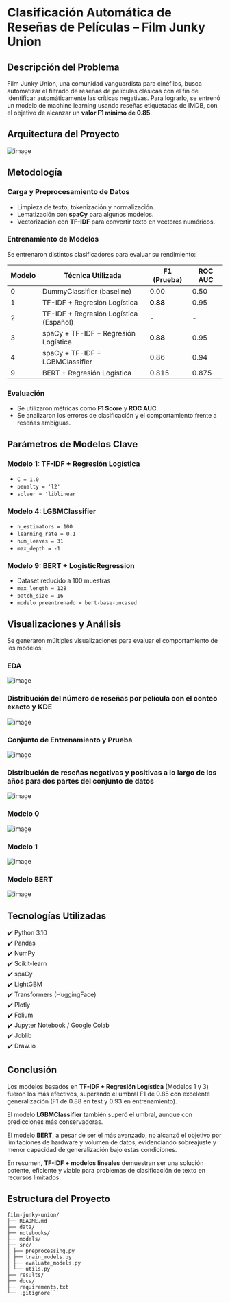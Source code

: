 # Clasificación Automática de Reseñas de Películas – Film Junky Union

## Descripción del Problema

Film Junky Union, una comunidad vanguardista para cinéfilos, busca automatizar el filtrado de reseñas de películas clásicas con el fin de identificar automáticamente las críticas negativas. Para lograrlo, se entrenó un modelo de machine learning usando reseñas etiquetadas de IMDB, con el objetivo de alcanzar un **valor F1 mínimo de 0.85**.

## Arquitectura del Proyecto
![image](https://github.com/user-attachments/assets/8fc0e165-6c52-44c2-b4cb-7c2e197eaa3e)

## Metodología

### Carga y Preprocesamiento de Datos
- Limpieza de texto, tokenización y normalización.
- Lematización con **spaCy** para algunos modelos.
- Vectorización con **TF-IDF** para convertir texto en vectores numéricos.

### Entrenamiento de Modelos
Se entrenaron distintos clasificadores para evaluar su rendimiento:

| Modelo | Técnica Utilizada | F1 (Prueba) | ROC AUC |
|--------|-------------------|-------------|----------|
| 0 | DummyClassifier (baseline) | 0.00 | 0.50 |
| 1 | TF-IDF + Regresión Logística | **0.88** | 0.95 |
| 2 | TF-IDF + Regresión Logística (Español) | - | - |
| 3 | spaCy + TF-IDF + Regresión Logística | **0.88** | 0.95 |
| 4 | spaCy + TF-IDF + LGBMClassifier | 0.86 | 0.94 |
| 9 | BERT + Regresión Logística | 0.815 | 0.875 |

### Evaluación
- Se utilizaron métricas como **F1 Score** y **ROC AUC**.
- Se analizaron los errores de clasificación y el comportamiento frente a reseñas ambiguas.


## Parámetros de Modelos Clave

### Modelo 1: TF-IDF + Regresión Logística
- `C = 1.0`
- `penalty = 'l2'`
- `solver = 'liblinear'`

### Modelo 4: LGBMClassifier
- `n_estimators = 100`
- `learning_rate = 0.1`
- `num_leaves = 31`
- `max_depth = -1`

### Modelo 9: BERT + LogisticRegression
- Dataset reducido a 100 muestras
- `max_length = 128`
- `batch_size = 16`
- `modelo preentrenado = bert-base-uncased`


## Visualizaciones y Análisis

Se generaron múltiples visualizaciones para evaluar el comportamiento de los modelos:

### EDA 
![image](https://github.com/user-attachments/assets/ab5c73ab-6000-42ec-80c2-5327c49d02de)

### Distribución del número de reseñas por película con el conteo exacto y KDE
![image](https://github.com/user-attachments/assets/e7a73ac1-95b3-4217-990b-4d0c938e29ec)

### Conjunto de Entrenamiento y Prueba
![image](https://github.com/user-attachments/assets/f2308be0-2c33-442c-8750-15268c270ba4)

### Distribución de reseñas negativas y positivas a lo largo de los años para dos partes del conjunto de datos
![image](https://github.com/user-attachments/assets/14dbb3ad-6778-428c-a51a-9cdc722a00fc)

### Modelo 0
![image](https://github.com/user-attachments/assets/a825cb20-fbce-4c31-a54d-b220b2e2e9e3)

### Modelo 1
![image](https://github.com/user-attachments/assets/e911253a-a8b2-4ae6-81bb-7ff4ebe13cf7)

### Modelo BERT
![image](https://github.com/user-attachments/assets/0ee08497-52db-4e11-b6b2-5b17135fc833)

## Tecnologías Utilizadas

✔️ Python 3.10  
✔️ Pandas  
✔️ NumPy  
✔️ Scikit-learn  
✔️ spaCy  
✔️ LightGBM  
✔️ Transformers (HuggingFace)  
✔️ Plotly  
✔️ Folium  
✔️ Jupyter Notebook / Google Colab  
✔️ Joblib  
✔️ Draw.io

## Conclusión

Los modelos basados en **TF-IDF + Regresión Logística** (Modelos 1 y 3) fueron los más efectivos, superando el umbral F1 de 0.85 con excelente generalización (F1 de 0.88 en test y 0.93 en entrenamiento).

El modelo **LGBMClassifier** también superó el umbral, aunque con predicciones más conservadoras.

El modelo **BERT**, a pesar de ser el más avanzado, no alcanzó el objetivo por limitaciones de hardware y volumen de datos, evidenciando sobreajuste y menor capacidad de generalización bajo estas condiciones.

En resumen, **TF-IDF + modelos lineales** demuestran ser una solución potente, eficiente y viable para problemas de clasificación de texto en recursos limitados.


## Estructura del Proyecto
```
film-junky-union/
├── README.md
├── data/
├── notebooks/
├── models/
├── src/
│ ├── preprocessing.py
│ ├── train_models.py
│ ├── evaluate_models.py
│ └── utils.py
├── results/
├── docs/
├── requirements.txt
└── .gitignore```





